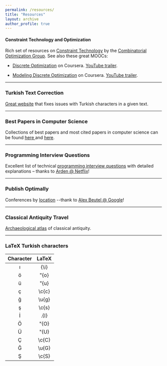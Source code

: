 ```yaml
---
permalink: /resources/
title: "Resources"
layout: archive
author_profile: true
---
```


#### Constraint Technology and Optimization

Rich set of resources on [Constraint Technology](http://www.it.uu.se/research/group/astra/resources/constraint) by the [Combinatorial Optimization Group](http://www.it.uu.se/research/group/astra/). 
See also these great MOOCs:

* [Discrete Optimization](https://www.coursera.org/course/optimization) on Coursera. [YouTube trailer](https://www.youtube.com/watch?v=Y2Cv_cdKo0A). 

* [Modeling Discrete Optimization](https://www.coursera.org/course/modelingoptimization) on Coursera. [YouTube trailer](https://www.youtube.com/watch?v=mN-XvxgeDhc).

---

### Turkish Text Correction 

[Great website](http://www.deasciifier.com/) that fixes issues with Turkish characters in a given text. 

---

### Best Papers in Computer Science


Collections of best papers and most cited papers in computer science can be found [here ](http://jeffhuang.com/best_paper_awards.html)and [here](https://aminer.org/bestpaper).

---

### Programming Interview Questions

Excellent list of technical [programming interview questions](http://www.ardendertat.com/2012/01/09/programming-interview-questions/) with detailed explanations – thanks to [Arden @ Netflix](http://www.ardendertat.com/)! 

------

### Publish Optimally

Conferences by [location](http://gradutrip.com/) --thank to [Alex Beutel @ Google](http://alexbeutel.com/)!

------

### Classical Antiquity Travel

[Archaeological atlas](http://vici.org/) of classical antiquity.

---

### LaTeX Turkish characters 

| Character | LaTeX |
| :-------: | :---: |
| ı | {\i}  |
| ö | \"{o} |
| ü | \"{u} |
| ç | \c{c} |
| ğ | \u{g} |
| ş | \c{s} |
| İ | \.{I} |
| Ö | \"{O} |
| Ü | \"{U} |
| Ç | \c{C} |
| Ğ | \u{G} |
| Ş | \c{S} |
